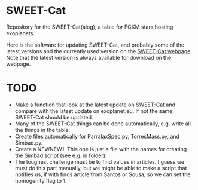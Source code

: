 SWEET-Cat
=========

Repository for the SWEET-Cat(alog), a table for FGKM stars hosting exoplanets.

Here is the software for updating SWEET-Cat, and probably some of the latest
versions and the currently used version on the
[SWEET-Cat webpage](https://www.astro.up.pt/resources/sweet-cat/).
Note that the latest version is always available for download on the webpage.



TODO
====

   - Make a function that look at the latest update on SWEET-Cat and compare
     with the latest update on exoplanet.eu. If not the same, SWEET-Cat should
     be updated.
   - Many of the SWEET-Cat things can be done automatically, e.g. write all the
     things in the table.
   - Create files automatically for ParralaxSpec.py, TorresMass.py, and
     Simbad.py.
   - Create a NEWNEW1. This one is just a file with the names for creating the
     Simbad script (see e.g. in folder).
   - The toughest challenge must be to find values in articles. I guess we must
     do this part manually, but we might be able to make a script that notifies
     us, if with finds article from Santos or Sousa, so we can set the homogenity
     flag to 1.
